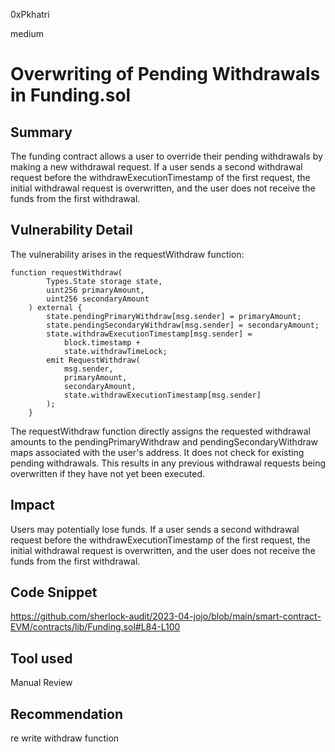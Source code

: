 0xPkhatri

medium

# Overwriting of Pending Withdrawals in Funding.sol

## Summary

The funding contract allows a user to override their pending withdrawals by making a new withdrawal request. If a user sends a second withdrawal request before the withdrawExecutionTimestamp of the first request, the initial withdrawal request is overwritten, and the user does not receive the funds from the first withdrawal.

## Vulnerability Detail
The vulnerability arises in the requestWithdraw function:
```solidity
function requestWithdraw(
        Types.State storage state,
        uint256 primaryAmount,
        uint256 secondaryAmount
    ) external {
        state.pendingPrimaryWithdraw[msg.sender] = primaryAmount;
        state.pendingSecondaryWithdraw[msg.sender] = secondaryAmount;
        state.withdrawExecutionTimestamp[msg.sender] =
            block.timestamp +
            state.withdrawTimeLock;
        emit RequestWithdraw(
            msg.sender,
            primaryAmount,
            secondaryAmount,
            state.withdrawExecutionTimestamp[msg.sender]
        );
    }
```
The requestWithdraw function directly assigns the requested withdrawal amounts to the pendingPrimaryWithdraw and pendingSecondaryWithdraw maps associated with the user's address. It does not check for existing pending withdrawals. This results in any previous withdrawal requests being overwritten if they have not yet been executed.

## Impact

Users may potentially lose funds. If a user sends a second withdrawal request before the withdrawExecutionTimestamp of the first request, the initial withdrawal request is overwritten, and the user does not receive the funds from the first withdrawal.

## Code Snippet

https://github.com/sherlock-audit/2023-04-jojo/blob/main/smart-contract-EVM/contracts/lib/Funding.sol#L84-L100

## Tool used

Manual Review

## Recommendation

 re write withdraw function
